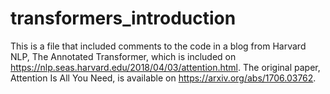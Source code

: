 # transformers_introduction
This is a file that included comments to the code in a blog from Harvard NLP, The Annotated Transformer, which is included on https://nlp.seas.harvard.edu/2018/04/03/attention.html.
The original paper, Attention Is All You Need, is available on https://arxiv.org/abs/1706.03762.
